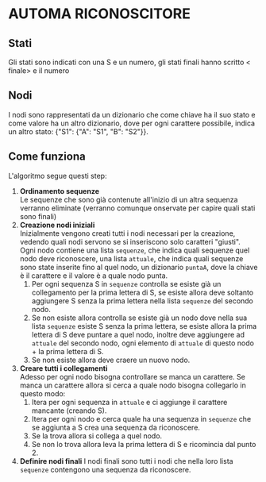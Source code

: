 <h1>AUTOMA RICONOSCITORE</h1>
<h2>Stati</h2>
<p>
  Gli stati sono indicati con una S e un numero, gli stati finali hanno scritto < finale> e il numero
</p>
<h2>Nodi</h2>
<p>
  I nodi sono rappresentati da un dizionario che come chiave ha il suo stato e come valore ha un altro dizionario, 
  dove per ogni carattere possibile, indica un altro stato: {"S1": {"A": "S1", "B": "S2"}}.
</p>
<h2>Come funziona</h2>
<p>
  L'algoritmo segue questi step:
  <ol>
    <li>
      <b>Ordinamento sequenze</b><br>
      Le sequenze che sono già contenute all'inizio di un altra sequenza verranno eliminate (verranno comunque onservate per capire quali stati sono finali)
    </li>
    <li>
      <b>Creazione nodi iniziali</b><br>
      Inizialmente vengono creati tutti i nodi necessari per la creazione, vedendo quali nodi servono se si inseriscono solo caratteri "giusti".<br>
      Ogni nodo contiene una lista <code>sequenze</code>, che indica quali sequenze quel nodo deve riconoscere, una lista <code>attuale</code>, che indica quali sequenze sono state inserite fino al quel nodo, un dizionario <code>puntaA</code>, dove la chiave è il carattere e il valore è a quale nodo punta.
      <ol type="1">
        <li>
          Per ogni sequenza S in <code>sequenze</code> controlla se esiste già un collegamento per la prima lettera di S, se esiste allora deve     soltanto aggiungere S senza la prima lettera nella lista <code>sequenze</code> del secondo nodo.
        </li>
        <li>
          Se non esiste allora controlla se esiste già un nodo dove nella sua lista <code>sequenze</code> esiste S senza la prima lettera,
          se esiste allora la prima lettera di S deve puntare a quel nodo, inoltre deve aggiungere ad <code>attuale</code> del secondo nodo, ogni elemento di <code>attuale</code> di questo nodo + la prima lettera di S.
        </li>
        <li>Se non esiste allora deve craere un nuovo nodo.</li>
      </ol>
    </li>
    <li>
      <b>Creare tutti i collegamenti</b><br>
      Adesso per ogni nodo bisogna controllare se manca un carattere.
      Se manca un carattere allora si cerca a quale nodo bisogna collegarlo in questo modo:
      <ol type="1">
        <li>
          Itera per ogni sequenza in <code>attuale</code> e ci aggiunge il carattere mancante (creando S).
        </li>
        <li>
          Itera per ogni nodo e cerca quale ha una sequenza in <code>sequenze</code> che se aggiunta a S crea una sequenza da riconoscere.
        </li>
        <li>
          Se la trova allora si collega a quel nodo.
        </li>
        <li>
          Se non lo trova allora leva la prima lettera di S e ricomincia dal punto 2.
        </li>
      </ol>
    </li>
    <li>
      <b>Definire nodi finali</b>
      I nodi finali sono tutti i nodi che nella loro lista <code>sequenze</code> contengono una sequenza da riconoscere.
    </li>
  </ol>
</p>